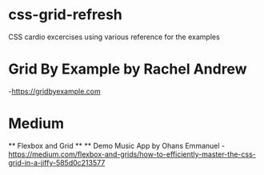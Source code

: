 # css-grid-refresh
CSS cardio excercises using various reference for the examples

# Grid By Example by Rachel Andrew
-https://gridbyexample.com

# Medium 
** Flexbox and Grid **
** Demo Music App by Ohans Emmanuel
-https://medium.com/flexbox-and-grids/how-to-efficiently-master-the-css-grid-in-a-jiffy-585d0c213577
